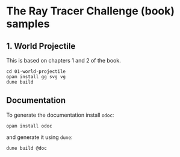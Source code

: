 # The Ray Tracer Challenge (book) samples

## 1. World Projectile

This is based on chapters 1 and 2 of the book.
```
cd 01-world-projectile
opam install gg svg vg
dune build
```

## Documentation

To generate the documentation install `odoc`:

```
opam install odoc
```

and generate it using `dune`:

```
dune build @doc
```
